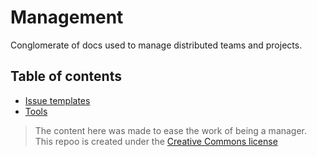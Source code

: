 # Management

Conglomerate of docs used to manage distributed teams and projects.

## Table of contents

- [Issue templates](./issue_templates/README.md)
- [Tools](./tools.md)

> The content here was made to ease the work of being a manager.
> This repoo is created under the [Creative Commons license](../LICENSE)

